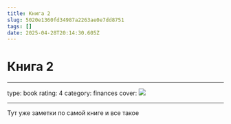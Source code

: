 ```yaml
---
title: Книга 2
slug: 5020e1360fd34987a2263ae0e7dd8751
tags: []
date: 2025-04-28T20:14:30.605Z
---
```


# Книга 2

***

type: book
rating: 4
category: finances
cover: <img src="https://img1.od-cdn.com/ImageType-400/6611-1/E0B/354/87/%7BE0B35487-7102-45A9-946D-A4761815343E%7DImg400.jpg">

***

Тут уже заметки по самой книге и все такое
